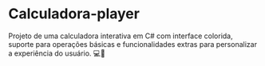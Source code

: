 # Calculadora-player
Projeto de uma calculadora interativa em C# com interface colorida, suporte para operações básicas e funcionalidades extras para personalizar a experiência do usuário. 💻🎨
